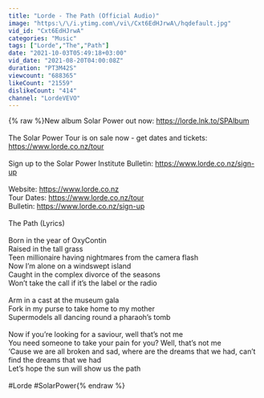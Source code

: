 ```yaml
---
title: "Lorde - The Path (Official Audio)"
image: "https:\/\/i.ytimg.com\/vi\/Cxt6EdHJrwA\/hqdefault.jpg"
vid_id: "Cxt6EdHJrwA"
categories: "Music"
tags: ["Lorde","The","Path"]
date: "2021-10-03T05:49:18+03:00"
vid_date: "2021-08-20T04:00:08Z"
duration: "PT3M42S"
viewcount: "688365"
likeCount: "21559"
dislikeCount: "414"
channel: "LordeVEVO"
---
```

{% raw %}New album Solar Power out now: <a rel="nofollow" target="blank" href="https://lorde.lnk.to/SPAlbum">https://lorde.lnk.to/SPAlbum</a><br /><br />The Solar Power Tour is on sale now - get dates and tickets: <a rel="nofollow" target="blank" href="https://www.lorde.co.nz/tour">https://www.lorde.co.nz/tour</a> <br /><br />Sign up to the Solar Power Institute Bulletin: <a rel="nofollow" target="blank" href="https://www.lorde.co.nz/sign-up">https://www.lorde.co.nz/sign-up</a> <br /><br />Website: <a rel="nofollow" target="blank" href="https://www.lorde.co.nz">https://www.lorde.co.nz</a> <br />Tour Dates: <a rel="nofollow" target="blank" href="https://www.lorde.co.nz/tour">https://www.lorde.co.nz/tour</a> <br />Bulletin: <a rel="nofollow" target="blank" href="https://www.lorde.co.nz/sign-up">https://www.lorde.co.nz/sign-up</a> <br /><br />The Path (Lyrics)<br /><br />Born in the year of OxyContin <br />Raised in the tall grass <br />Teen millionaire having nightmares from the camera flash<br />Now I’m alone on a windswept island<br />Caught in the complex divorce of the seasons<br />Won’t take the call if it’s the label or the radio <br /><br />Arm in a cast at the museum gala <br />Fork in my purse to take home to my mother<br />Supermodels all dancing round a pharaoh’s tomb<br /><br />Now if you’re looking for a saviour, well that’s not me <br />You need someone to take your pain for you? Well, that’s not me <br />‘Cause we are all broken and sad, where are the dreams that we had, can’t find the dreams that we had <br />Let’s hope the sun will show us the path <br /><br />#Lorde #SolarPower{% endraw %}
